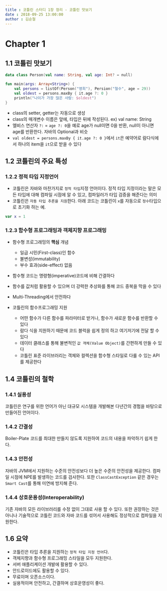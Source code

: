 ```yaml
---
title : 코틀린 스터디 1장 정리 - 코틀린 맛보기
date : 2018-09-25 13:00:00
author : 김순철
---
```


# Chapter 1

## 1.1 코틀린 맛보기

```kotlin
data class Person(val name: String, val age: Int? = null)

fun main(args: Array<String>) {
    val persons = listOf(Person("영희"), Persion("철수", age = 29))
    val oldest = persons.maxBy { it.age ?: 0 }
    println("나이가 가장 많은 사람: $oldest")
}
```

- class의 setter, getter는 자동으로 생성
- class의 매개변수 이름은 앞에, 타입은 뒤에 작성된다. ex) val name: String
- 엘비스 연산자 `?:` = `age ?: 0`을 예로 age가 null이면 0을 반환, null이 아니면 age를 반환한다. 자바의 Optional과 비슷
- `val oldest = persons.maxBy { it.age ?: 0 }`에서 `it`은 예약어로 람다식에서 하나의 item을 `it`으로 받을 수 있다

## 1.2 코틀린의 주요 특성

### 1.2.2 정적 타입 지정언어

- 코틀린은 자바와 마찬가지로 `정적 타입`지정 언어이다. 정적 타입 지정이라는 말은 모든 타입에 대해 컴파일 시점에 알 수 있고, 컴파일러가 타입 검증을 해준다는 의미
- 코틀린은 `자동 타입 추론을 지원`한다. 아래 코드는 코틀린이 `x`를 자동으로 `정수`타입으로 초기화 하는 예.

```kotlin
var x = 1
```

### 1.2.3 함수형 프로그래밍과 객체지향 프로그래밍

- 함수형 프로그래밍의 **핵심** 개념
  - 일급 시민(First-class)인 함수
  - 불변성(immutability)
  - 부수 효과(side-effect) 없음

- 함수형 코드는 명령형(imperative)코드에 비해 간결하다
- 함수를 값처럼 활용할 수 있으며 더 강력한 추상화를 통해 코드 중복을 막을 수 있다
- Multi-Threading에서 안전하다
- 코틀린의 함수프로그래밍 지원
  - 어떤 함수가 다른 함수를 파라미터로 받거나, 함수가 새로운 함수를 반환할 수 있다
  - 람다 식을 지원하기 때문에 코드 블럭을 쉽게 정의 하고 여기저기에 전달 할 수 있다
  - 데이터 클래스를 통해 불변적인 `값 객체(Value Object)`를 간편하게 만들 수 있다
  - 코틀린 표준 라이브러리는 객체와 컬렉션을 함수형 스타일로 다룰 수 있는 API를 제공한다

## 1.4 코틀린의 철학

### 1.4.1 실용성

코틀린은 연구를 위한 언어가 아닌 대규모 시스템을 개발해본 다년간의 경험을 바탕으로 만들어진 언어이다.

### 1.4.2 간결성

Boiler-Plate 코드를 최대한 만들지 않도록 지원하여 코드의 내용을 파악하기 쉽게 한다.

### 1.4.3 안전성

자바의 JVM에서 지원하는 수준의 안전성보다 더 높은 수준의 안전성을 제공한다. 컴파일 시점에 NPE를 발생하는 코드를 검사한다. 또한 `ClassCastException` 같은 경우는 `Smart Cast`를 통해 미연에 방지해 준다.

### 1.4.4 상호운용성(Interoperability)

기존 자바의 모든 라이브러리를 수정 없이 그대로 사용 할 수 있다. 또한 권장하는 것은 아니나 기술적으로 코틀린 코드와 자바 코드를 섞어서 사용해도 정상적으로 컴파일을 지원한다.

## 1.6 요약

- 코틀린은 타입 추론을 지원하는 `정적 타입 지정 언어`다.
- 객체지향과 함수형 프로그래밍 스타일을 모두 지원한다.
- 서버 애플리케이션 개발에 활용할 수 있다.
- 안드로이드에도 활용할 수 있다.
- 무료이며 오픈소스이다.
- 실용적이며 안전하고, 간결하며 상호운영성이 좋다.
